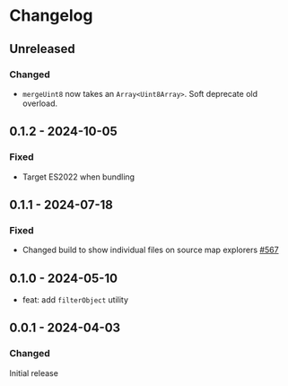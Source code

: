 # Changelog

## Unreleased

### Changed

- `mergeUint8` now takes an `Array<Uint8Array>`. Soft deprecate old overload.

## 0.1.2 - 2024-10-05

### Fixed

- Target ES2022 when bundling

## 0.1.1 - 2024-07-18

### Fixed

- Changed build to show individual files on source map explorers [#567](https://github.com/polkadot-api/polkadot-api/pull/567)

## 0.1.0 - 2024-05-10

- feat: add `filterObject` utility

## 0.0.1 - 2024-04-03

### Changed

Initial release
